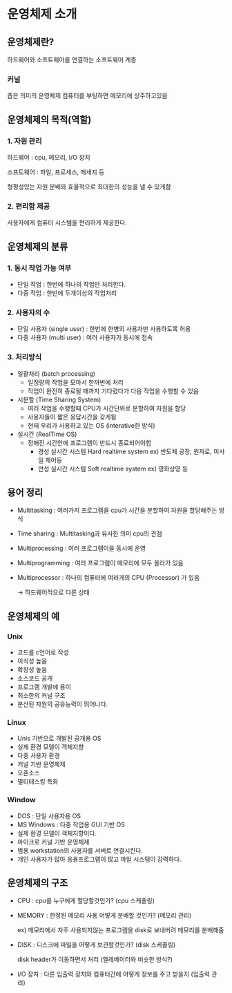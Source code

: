 # 운영체제 소개


## 운영체제란?

하드웨어와 소프트웨어를 연결하는 소프트웨어 계층


### 커널

좁은 의미의 운영체제 컴퓨터를 부팅하면 메모리에 상주하고있음

## 운영체제의 목적(역할)

### 1. 자원 관리

하드웨어 : cpu, 메모리, I/O 장치

소프트웨어 : 파일, 프로세스, 메세지 등

형평성있는 자원 분배와 효율적으로 최대한의 성능을 낼 수 있게함

### 2. 편리함 제공

사용자에게 컴퓨터 시스템을 편리하게 제공한다.

## 운영체제의 분류

### 1. 동시 작업 가능 여부

- 단일 작업 : 한번에 하나의 작업만 처리한다.
- 다중 작업 : 한번에 두개이상의 작업처리

### 2. 사용자의 수

- 단일 사용자 (single user) : 한번에 한병의 사용자만 사용하도록 허용
- 다중 사용자 (multi user) : 여러 사용자가 동시에 접속

### 3. 처리방식

- 일괄처리 (batch processing)
    - 일정량의 작업을 모아서 한꺼번에 처리
    - 작업이 완전히 종료될 때까지 기다렸다가 다음 작업을 수행할 수 있음
- 시분할 (Time Sharing System)
    - 여러 작업을 수행할때 CPU가 시간단위로 분할하여 자원을 할당
    - 사용자들이 짧은 응답시간을 갖게됨
    - 현재 우리가 사용하고 있는 OS (interative한 방식)
- 실시간 (RealTime OS)
    - 정해진 시간안에 프로그램이 반드시 종료되어야함
        - 경성 실시간 시스템 Hard realtime system ex) 반도체 공장, 원자로, 미사일 제어등
        - 연성 실시간 시스템 Soft realtime system ex) 영화상영 등

## 용어 정리

- Multitasking : 여러가지 프로그램을 cpu가 시간을 분할하여 자원을 할당해주는 방식
- Time sharing : Multitasking과 유사한 의미 cpu의 관점
- Multiprocessing : 여러 프로그램이을 동시에 운영
- Multiprogramming : 여러 프로그램이 메모리에 모두 올라가 있음

- Multiprocessor : 하나의 컴퓨터에 여러개의 CPU (Processor) 가 있음
    
    → 하드웨어적으로 다른 상태
    

## 운영체제의 예

### Unix

- 코드를 c언어로 작성
- 이식성 높음
- 확장성 높음
- 소스코드 공개
- 프로그램 개발에 용이
- 최소한의 커널 구조
- 분산된 자원의 공유능력이 뛰어나다.

### Linux

- Unis 기반으로 개발된 공개용 OS
- 실제 환경 모델이 객체지향
- 다중 사용자 환경
- 커널 기반 운영체제
- 오픈소스
- 멀티테스킹 특화

### Window

- DOS : 단일 사용자용 OS
- MS Windows : 다중 작업용 GUI 기반 OS
- 실제 환경 모델이 객체지향이다.
- 마이크로 커널 기반 운영체제
- 범용 workstation의 사용자를 서버로 연결시킨다.
- 개인 사용자가 많아 응용프로그램이 많고 파일 시스템이 강력하다.

## 운영체제의 구조

- CPU : cpu를 누구에게 할당할것인가? (cpu 스케줄링)
- MEMORY : 한정된 메모리 사용 어떻게 분배할 것인가? (메모리 관리)
    
    ex) 메모리에서 자주 사용되지않는 프로그램을 disk로 보내버려 메모리를 분배해줌 
    
- DISK : 디스크에 파일을 어떻게 보관할것인가? (disk 스케줄링)
    
    disk header가 이동하면서 처리 (엘레베이터와 비슷한 방식?)
    
- I/O 장치 : 다른 입출력 장치와 컴퓨터간에 어떻게 정보를 주고 받을지 (입출력 관리)
